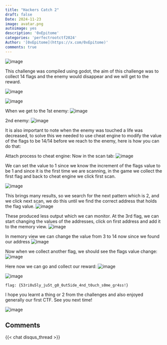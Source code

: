 ```yaml
---
title: "Hackers Catch 2"
draft: false
Date: 2024-11-23
image: avatar.png
autoimage: yes
description: '0xEpitome'
categories: 'perfectrootctf2024'
Author: '[0xEpitome](https://x.com/0xEpitome)'
comments: true
---
```


![image](perfectrootctf2024/20241118200045.png)

This challenge was compiled using godot, the aim of this challenge was to collect 14 flags and the enemy would disappear and we will get to the reward.

![image](perfectrootctf2024/20241119231216.png)

![image](perfectrootctf2024/20241119231233.png)

When we get to the 1st enemy:
![image](perfectrootctf2024/20241119231320.png)

2nd enemy:
![image](perfectrootctf2024/20241119231345.png)

It is also important to note when the enemy was touched a life was decreased, to solve this we needed to use cheat engine to modify the value of the flags to be 14/14 before we reach to the enemy, here is how you can do that:

Attach process to cheat engine:
Now in the scan tab:
![image](perfectrootctf2024/20241119231648.png)

We can set the value to 1 since we know the increment of the flags value to be 1 and since it is the first time we are scanning, in the game we collect the first flag and back to cheat engine we click first scan.

![image](perfectrootctf2024/20241119231833.png)

This brings many results, so we search for the next pattern which is 2, and we click next scan, we do this until we find the correct address that holds the flag value.
![image](perfectrootctf2024/20241119231937.png)

These produced less output which we can monitor. At the 3rd flag, we can start changing the values of the addresses, click on first address and add it to the memory view.
![image](perfectrootctf2024/20241119232107.png)

In memory view we can change the value from 3 to 14 now since we found our address
![image](perfectrootctf2024/20241119232222.png)

Now when we collect another flag, we should see the flags value change:
![image](perfectrootctf2024/20241119232308.png)

Here now we can go and collect our reward:
![image](perfectrootctf2024/20241119232358.png)

![image](perfectrootctf2024/20241119232427.png)

`flag: {53ri0u5ly_ju5t_g0_0ut5ide_4nd_t0uch_s0me_gr4ss!}`

I hope you learnt a thing or 2 from the challenges and also enjoyed generally our first CTF. 
See you next time!

![image](perfectrootctf2024/cheers.webp)

## Comments

{{< chat disqus_thread >}}